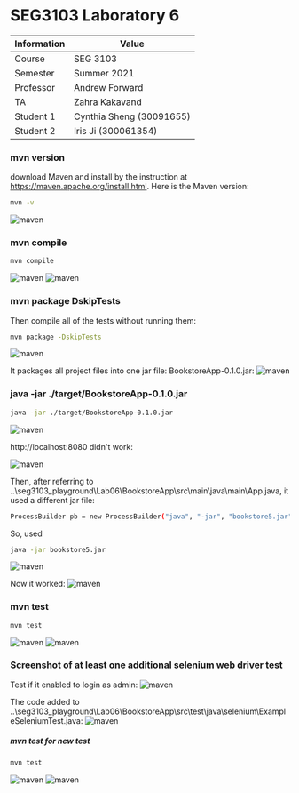 # SEG3103 Laboratory 6

| Information | Value |
| --- | --- |
| Course | SEG 3103 |
| Semester | Summer 2021 |
| Professor | Andrew Forward |
| TA | Zahra Kakavand |
| Student 1 | Cynthia Sheng (30091655) |
| Student 2 | Iris Ji (300061354) |

### mvn version
download Maven and install by the instruction at https://maven.apache.org/install.html. Here is the Maven version:
```bash
mvn -v
```
![maven](assets/mvn-v.JPG)

### mvn compile
```bash
mvn compile
```
![maven](assets/compile1.JPG)
![maven](assets/compile1-2.JPG)

### mvn package DskipTests
Then compile all of the tests without running them:
```bash
mvn package -DskipTests
```
![maven](assets/compile2.JPG)

It packages all project files into one jar file: BookstoreApp-0.1.0.jar:
![maven](assets/compile2-2.JPG)

### java -jar ./target/BookstoreApp-0.1.0.jar
```bash
java -jar ./target/BookstoreApp-0.1.0.jar
```
![maven](assets/jar1.JPG)

http://localhost:8080 didn't work:

![maven](assets/8080.JPG)

Then, after referring to ..\seg3103_playground\Lab06\BookstoreApp\src\main\java\main\App.java, it used a different jar file:
```bash
ProcessBuilder pb = new ProcessBuilder("java", "-jar", "bookstore5.jar");
```

So, used 
```bash
java -jar bookstore5.jar
```
![maven](assets/jar3.JPG)

Now it worked:
![maven](assets/8080-1.JPG)


### mvn test
```bash
mvn test
```
![maven](assets/test1.JPG)
![maven](assets/test2.JPG)

### Screenshot of at least one additional selenium web driver test
Test if it enabled to login as admin:
![maven](assets/login.JPG)

The code added to ..\seg3103_playground\Lab06\BookstoreApp\src\test\java\selenium\ExampleSeleniumTest.java:
![maven](assets/test3.JPG)

##### mvn test for new test
```bash
mvn test
```
![maven](assets/test4.JPG)
![maven](assets/test5.JPG)


